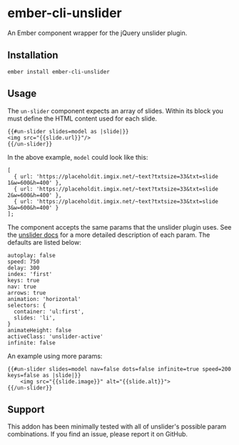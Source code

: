 # ember-cli-unslider

An Ember component wrapper for the jQuery unslider plugin.

## Installation

`ember install ember-cli-unslider`

## Usage

The `un-slider` component expects an array of slides. Within its block you must define the HTML content used for each slide.

```
{{#un-slider slides=model as |slide|}}
<img src="{{slide.url}}"/>
{{/un-slider}}
```

In the above example, `model` could look like this: 

```
[
  { url: 'https://placeholdit.imgix.net/~text?txtsize=33&txt=slide 1&w=600&h=400' }, 
  { url: 'https://placeholdit.imgix.net/~text?txtsize=33&txt=slide 2&w=600&h=400' }, 
  { url: 'https://placeholdit.imgix.net/~text?txtsize=33&txt=slide 3&w=600&h=400' }
];
```


The component accepts the same params that the unslider plugin uses. See the [unslider docs](http://unslider.com/) for a more detailed description of each param. The defaults are listed below:

```
autoplay: false
speed: 750
delay: 300
index: 'first'
keys: true
nav: true
arrows: true
animation: 'horizontal'
selectors: {
  container: 'ul:first',
  slides: 'li',
}
animateHeight: false
activeClass: 'unslider-active'
infinite: false
```

An example using more params: 

```
{{#un-slider slides=model nav=false dots=false infinite=true speed=200 keys=false as |slide|}}
    <img src="{{slide.image}}" alt="{{slide.alt}}">
{{/un-slider}}

```

## Support

This addon has been minimally tested with all of unslider's possible param combinations. If you find an issue, please report it on GitHub.